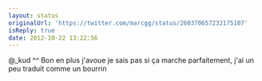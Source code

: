 ```yaml
---
layout: status
originalUrl: 'https://twitter.com/marcgg/status/260370657232175107'
isReply: true
date: 2012-10-22 13:22:56
---
```


@_kud ^^ Bon en plus j'avoue je sais pas si ça marche parfaitement, j'ai un peu traduit comme un bourrin
